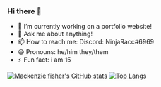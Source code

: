 ### Hi there 👋




- 🔭 I’m currently working on a portfolio website!
- 💬 Ask me about anything!
- 📫 How to reach me: Discord: NinjaRacc#6969
- 😄 Pronouns: he/him they/them
- ⚡ Fun fact: i am 15





[![Mackenzie fisher's GitHub stats](https://github-readme-stats.vercel.app/api?username=Mackenzie-fisher&show_icons=true&theme=tokyonight)](https://github.com/anuraghazra/github-readme-stats)
[![Top Langs](https://github-readme-stats.vercel.app/api/top-langs/?username=MrBigBoob&theme=tokyonight)](https://github.com/anuraghazra/github-readme-stats)
